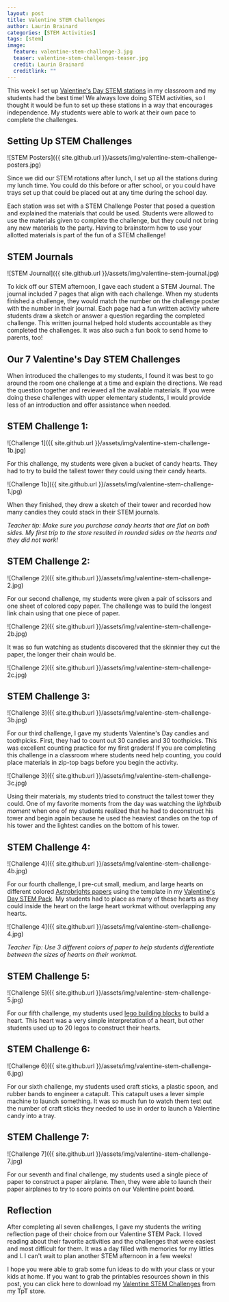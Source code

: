 ```yaml
---
layout: post
title: Valentine STEM Challenges
author: Laurin Brainard
categories: [STEM Activities]
tags: [stem]
image:
  feature: valentine-stem-challenge-3.jpg
  teaser: valentine-stem-challenges-teaser.jpg
  credit: Laurin Brainard
  creditlink: ""
---
```

This week I set up [Valentine's Day STEM stations](https://www.teacherspayteachers.com/Product/50-off-for-48-Hours-Valentine-STEM-Challenges-5248004?utm_source=PB%20Blog&utm_campaign=Valentine%20STEM%20Stations) in my classroom and my students had the best time! We always love doing STEM activities, so I thought it would be fun to set up these stations in a way that encourages independence. My students were able to work at their own pace to complete the challenges.

## Setting Up STEM Challenges
![STEM Posters]({{ site.github.url }}/assets/img/valentine-stem-challenge-posters.jpg)

Since we did our STEM rotations after lunch, I set up all the stations during my lunch time. You could do this before or after school, or you could have trays set up that could be placed out at any time during the school day. 

Each station was set with a STEM Challenge Poster that posed a question and explained the materials that could be used. Students were allowed to use the materials given to complete the challenge, but they could not bring any new materials to the party. Having to brainstorm how to use your allotted materials is part of the fun of a STEM challenge! 

## STEM Journals
![STEM Journal]({{ site.github.url }}/assets/img/valentine-stem-journal.jpg)

To kick off our STEM afternoon, I gave each student a STEM Journal. The journal included 7 pages that align with each challenge. When my students finished a challenge, they would match the number on the challenge poster with the number in their journal. Each page had a fun written activity where students draw a sketch or answer a question regarding the completed challenge. This written journal helped hold students accountable as they completed the challenges. It was also such a fun book to send home to parents, too!

## Our 7 Valentine's Day STEM Challenges

When introduced the challenges to my students, I found it was best to go around the room one challenge at a time and explain the directions. We read the question together and reviewed all the available materials. If you were doing these challenges with upper elementary students, I would provide less of an introduction and offer assistance when needed. 

## STEM Challenge 1: 
![Challenge 1]({{ site.github.url }}/assets/img/valentine-stem-challenge-1b.jpg)

For this challenge, my students were given a bucket of candy hearts. They had to try to build the tallest tower they could using their candy hearts. 

![Challenge 1b]({{ site.github.url }}/assets/img/valentine-stem-challenge-1.jpg)

When they finished, they drew a sketch of their tower and recorded how many candies they could stack in their STEM journals.

*Teacher tip: Make sure you purchase candy hearts that are flat on both sides. My first trip to the store resulted in rounded sides on the hearts and they did not work!*

## STEM Challenge 2:
![Challenge 2]({{ site.github.url }}/assets/img/valentine-stem-challenge-2.jpg)

For our second challenge, my students were given a pair of scissors and one sheet of colored copy paper. The challenge was to build the longest link chain using that one piece of paper. 

![Challenge 2]({{ site.github.url }}/assets/img/valentine-stem-challenge-2b.jpg)

It was so fun watching as students discovered that the skinnier they cut the paper, the longer their chain would be. 

![Challenge 2]({{ site.github.url }}/assets/img/valentine-stem-challenge-2c.jpg)

## STEM Challenge 3:
![Challenge 3]({{ site.github.url }}/assets/img/valentine-stem-challenge-3b.jpg)

For our third challenge, I gave my students Valentine's Day candies and toothpicks. First, they had to count out 30 candies and 30 toothpicks. This was excellent counting practice for my first graders! If you are completing this challenge in a classroom where students need help counting, you could place materials in zip-top bags before you begin the activity. 

![Challenge 3]({{ site.github.url }}/assets/img/valentine-stem-challenge-3c.jpg)

Using their materials, my students tried to construct the tallest tower they could. One of my favorite moments from the day was watching the *lightbulb moment* when one of my students realized that he had to deconstruct his tower and begin again because he used the heaviest candies on the top of his tower and the lightest candies on the bottom of his tower. 

## STEM Challenge 4:
![Challenge 4]({{ site.github.url }}/assets/img/valentine-stem-challenge-4b.jpg)

For our fourth challenge, I pre-cut small, medium, and large hearts on different colored [Astrobrights papers](https://www.amazon.com/gp/product/B01LX0UJBN/ref=as_li_tl?ie=UTF8&camp=1789&creative=9325&creativeASIN=B01LX0UJBN&linkCode=as2&tag=theprimarybra-20&linkId=3b99140818a0edf8d0a551c9fee02a4c) using the template in my [Valentine's Day STEM Pack](https://www.teacherspayteachers.com/Product/50-off-for-48-Hours-Valentine-STEM-Challenges-5248004?utm_source=PB%20Blog&utm_campaign=Valentine%20STEM%20Stations). My students had to place as many of these hearts as they could inside the heart on the large heart workmat without overlapping any hearts. 

![Challenge 4]({{ site.github.url }}/assets/img/valentine-stem-challenge-4.jpg)

*Teacher Tip: Use 3 different colors of paper to help students differentiate between the sizes of hearts on their workmat.*

## STEM Challenge 5: 
![Challenge 5]({{ site.github.url }}/assets/img/valentine-stem-challenge-5.jpg)

For our fifth challenge, my students used [lego building blocks](https://amzn.to/2wiQPVj) to build a heart. This heart was a very simple interpretation of a heart, but other students used up to 20 legos to construct their hearts. 

## STEM Challenge 6:
![Challenge 6]({{ site.github.url }}/assets/img/valentine-stem-challenge-6.jpg)

For our sixth challenge, my students used craft sticks, a plastic spoon, and rubber bands to engineer a catapult. This catapult uses a lever simple machine to launch something. It was so much fun to watch them test out the number of craft sticks they needed to use in order to launch a Valentine candy into a tray. 

## STEM Challenge 7:
![Challenge 7]({{ site.github.url }}/assets/img/valentine-stem-challenge-7.jpg)

For our seventh and final challenge, my students used a single piece of paper to construct a paper airplane. Then, they were able to launch their paper airplanes to try to score points on our Valentine point board.

## Reflection

After completing all seven challenges, I gave my students the writing reflection page of their choice from our Valentine STEM Pack. I loved reading about their favorite activities and the challenges that were easiest and most difficult for them. It was a day filled with memories for my littles and I. I can't wait to plan another STEM afternoon in a few weeks! 

I hope you were able to grab some fun ideas to do with your class or your kids at home. If you want to grab the printables resources shown in this post, you can click here to download my [Valentine STEM Challenges](https://www.teacherspayteachers.com/Product/50-off-for-48-Hours-Valentine-STEM-Challenges-5248004?utm_source=PB%20Blog&utm_campaign=Valentine%20STEM%20Stations) from my TpT store. 